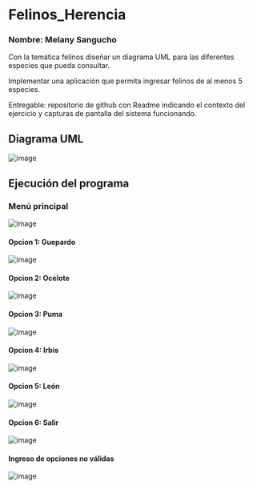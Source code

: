 ﻿# Felinos_Herencia
### Nombre: Melany Sangucho
Con la temática felinos diseñar un diagrama UML para las diferentes especies que pueda consultar.

Implementar una aplicación que permita ingresar felinos de al menos 5 especies.

Entregable: repositorio de github con Readme indicando el contexto del ejercicio y capturas de pantalla del sistema funcionando.
## Diagrama UML
![image](https://github.com/SanguchoMela/Herencia_Felinos/assets/117743859/e3470a18-d2c8-479c-ab8e-53f05f3c9047)

## Ejecución del programa
### Menú principal
![image](https://github.com/SanguchoMela/Herencia_Felinos/assets/117743859/d1929aae-d705-4b3c-a8ab-e07962526989)

#### Opcion 1: Guepardo
![image](https://github.com/SanguchoMela/Herencia_Felinos/assets/117743859/06ad4974-2e16-469b-a21a-36b3bd3a1c06)

#### Opcion 2: Ocelote
![image](https://github.com/SanguchoMela/Herencia_Felinos/assets/117743859/ac3a58f1-b0bc-4a8c-a9ca-dc7397652598)

#### Opcion 3: Puma
![image](https://github.com/SanguchoMela/Herencia_Felinos/assets/117743859/a191d74b-7e79-4c9c-bd29-a8670c7ec4af)

#### Opcion 4: Irbis
![image](https://github.com/SanguchoMela/Herencia_Felinos/assets/117743859/a54a1489-41dd-4bfa-8c10-7161501253d2)

#### Opcion 5: León
![image](https://github.com/SanguchoMela/Herencia_Felinos/assets/117743859/528ed3d0-fd2e-47b5-b6b4-edac87f33b98)

#### Opcion 6: Salir
![image](https://github.com/SanguchoMela/Herencia_Felinos/assets/117743859/573d35ab-2313-496e-8916-8d05305e9a28)

#### Ingreso de opciones no válidas
![image](https://github.com/SanguchoMela/Herencia_Felinos/assets/117743859/d70e0d47-cb13-47ac-96b1-a99f54459e6d)
